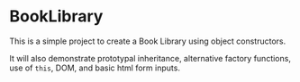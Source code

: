 # BookLibrary
This is a simple project to create a Book Library using object constructors.

It will also demonstrate prototypal inheritance, alternative factory functions,  use of ```this```, DOM, and basic html form inputs.